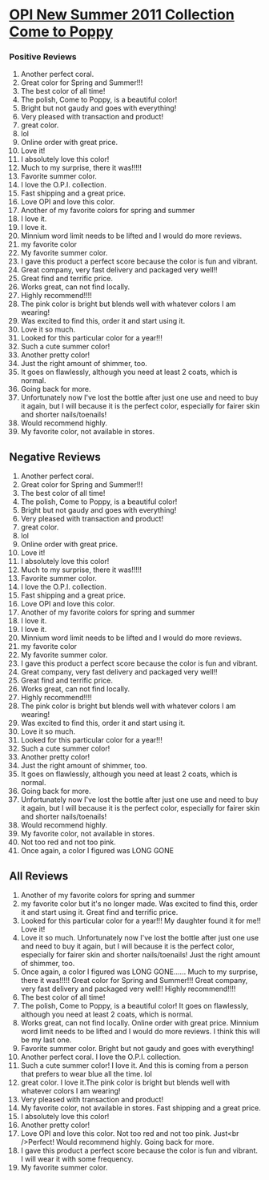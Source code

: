 # [OPI New Summer 2011 Collection Come to Poppy](https://products.checkmycream.com/products/OPI-New-Summer-2011-Collection-Come-to-Poppy.html)

### Positive Reviews

<ol>
      <li>Another perfect coral.  </li>
      <li>Great color for Spring and Summer!!!</li>
      <li>The best color of all time!</li>
      <li>The polish, Come to Poppy, is a beautiful color!</li>
      <li>Bright but not gaudy and goes with everything!</li>
      <li>Very pleased with transaction and product!</li>
      <li>great color.  </li>
      <li>lol</li>
      <li>Online order with great price.</li>
      <li>Love it!</li>
      <li>I absolutely love this color!</li>
      <li>Much to my surprise, there it was!!!!!</li>
      <li>Favorite summer color.</li>
      <li>I love the O.P.I. collection.</li>
      <li>Fast shipping and a great price.</li>
      <li>Love OPI and love this color.</li>
      <li>Another of my favorite colors for spring and summer</li>
      <li>I love it.</li>
      <li>I love it.</li>
      <li>Minnium word limit needs to be lifted and I would do more reviews.</li>
      <li>my favorite color</li>
      <li>My favorite summer color.</li>
      <li>I gave this product a perfect score because the color is fun and vibrant.</li>
      <li>Great company, very fast delivery and packaged very well!!</li>
      <li>Great find and terrific price.</li>
      <li>Works great, can not find locally.</li>
      <li>Highly recommend!!!!</li>
      <li>The pink color is bright but blends well with whatever colors I am wearing!</li>
      <li>Was excited to find this, order it and start using it.  </li>
      <li>Love it so much.  </li>
      <li>Looked for this particular color for a year!!!</li>
      <li>Such a cute summer color!</li>
      <li>Another pretty color!</li>
      <li>Just the right amount of shimmer, too.</li>
      <li>It goes on flawlessly, although you need at least 2 coats,  which is normal.</li>
      <li>Going back for more.</li>
      <li>Unfortunately now I&#x27;ve lost the bottle after just one use and need to buy it again, but I will because it is the perfect color, especially for fairer skin and shorter nails/toenails!  </li>
      <li>Would recommend highly.  </li>
      <li>My favorite color, not available in stores.  </li>
</ol>


<h2>Negative Reviews</h2>
<ol>
<li> Another perfect coral.  </li>
<li> Great color for Spring and Summer!!!</li>
<li> The best color of all time!</li>
<li> The polish, Come to Poppy, is a beautiful color!</li>
<li> Bright but not gaudy and goes with everything!</li>
<li> Very pleased with transaction and product!</li>
<li> great color.  </li>
<li> lol</li>
<li> Online order with great price.</li>
<li> Love it!</li>
<li> I absolutely love this color!</li>
<li> Much to my surprise, there it was!!!!!</li>
<li> Favorite summer color.</li>
<li> I love the O.P.I. collection.</li>
<li> Fast shipping and a great price.</li>
<li> Love OPI and love this color.</li>
<li> Another of my favorite colors for spring and summer</li>
<li> I love it.</li>
<li> I love it.</li>
<li> Minnium word limit needs to be lifted and I would do more reviews.</li>
<li> my favorite color</li>
<li> My favorite summer color.</li>
<li> I gave this product a perfect score because the color is fun and vibrant.</li>
<li> Great company, very fast delivery and packaged very well!!</li>
<li> Great find and terrific price.</li>
<li> Works great, can not find locally.</li>
<li> Highly recommend!!!!</li>
<li> The pink color is bright but blends well with whatever colors I am wearing!</li>
<li> Was excited to find this, order it and start using it.  </li>
<li> Love it so much.  </li>
<li> Looked for this particular color for a year!!!</li>
<li> Such a cute summer color!</li>
<li> Another pretty color!</li>
<li> Just the right amount of shimmer, too.</li>
<li> It goes on flawlessly, although you need at least 2 coats,  which is normal.</li>
<li> Going back for more.</li>
<li> Unfortunately now I&#x27;ve lost the bottle after just one use and need to buy it again, but I will because it is the perfect color, especially for fairer skin and shorter nails/toenails!  </li>
<li> Would recommend highly.  </li>
<li> My favorite color, not available in stores.  </li>
<li> Not too red and not too pink.</li>
<li> Once again, a color I figured was LONG GONE</li>
</ol>

<h2>All Reviews</h2>

<ol>
    <li> Another of my favorite colors for spring and summer</li>
    <li> my favorite color but it&#x27;s no longer made.  Was excited to find this, order it and start using it.  Great find and terrific price.</li>
    <li> Looked for this particular color for a year!!! My daughter found it for me!!  Love it!</li>
    <li> Love it so much.  Unfortunately now I&#x27;ve lost the bottle after just one use and need to buy it again, but I will because it is the perfect color, especially for fairer skin and shorter nails/toenails!  Just the right amount of shimmer, too.</li>
    <li> Once again, a color I figured was LONG GONE...... Much to my surprise, there it was!!!!! Great color for Spring and Summer!!! Great company, very fast delivery and packaged very well!! Highly recommend!!!!</li>
    <li> The best color of all time!</li>
    <li> The polish, Come to Poppy, is a beautiful color! It goes on flawlessly, although you need at least 2 coats,  which is normal.</li>
    <li> Works great, can not find locally. Online order with great price. Minnium word limit needs to be lifted and I would do more reviews. I think this will be my last one.</li>
    <li> Favorite summer color. Bright but not gaudy and goes with everything!</li>
    <li> Another perfect coral.  I love the O.P.I. collection.</li>
    <li> Such a cute summer color! I love it. And this is coming from a person that prefers to wear blue all the time. lol</li>
    <li> great color.  I love it.The pink color is bright but blends well with whatever colors I am wearing!</li>
    <li> Very pleased with transaction and product!</li>
    <li> My favorite color, not available in stores.  Fast shipping and a great price.</li>
    <li> I absolutely love this color!</li>
    <li> Another pretty color!</li>
    <li> Love OPI and love this color. Not too red and not too pink. Just&lt;br /&gt;Perfect!  Would recommend highly.  Going back for more.</li>
    <li> I gave this product a perfect score because the color is fun and vibrant. I will wear it with some frequency.</li>
    <li> My favorite summer color.</li>
</ol>





